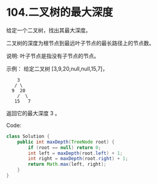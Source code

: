 # 104.二叉树的最大深度

给定一个二叉树，找出其最大深度。

二叉树的深度为根节点到最远叶子节点的最长路径上的节点数。

说明: 叶子节点是指没有子节点的节点。

示例：
给定二叉树 [3,9,20,null,null,15,7]，
```
    3
   / \
  9  20
    /  \
   15   7
   ```
返回它的最大深度 3 。

Code:
```java
class Solution {
    public int maxDepth(TreeNode root) {
        if (root == null) return 0;
        int left = maxDepth(root.left) + 1;
        int right = maxDepth(root.right) + 1;
        return Math.max(left, right);
    }
}
```